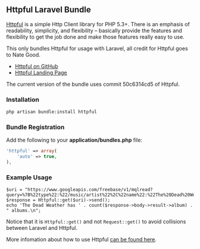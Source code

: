 ## Httpful Laravel Bundle

[Httpful](http://phphttpclient.com) is a simple Http Client library for PHP 5.3+.  There is an emphasis of readability, simplicity, and flexibility – basically provide the features and flexibility to get the job done and make those features really easy to use.

This only bundles Httpful for usage with Laravel, all credit for Httpful goes to Nate Good. 

- [Httpful on GitHub](http://github.com/nategood/httpful)
- [Httpful Landing Page](http://phphttpclient.com)

The current version of the bundle uses commit 50c6314cd5 of Httpful.

### Installation

```bash
php artisan bundle:install httpful
```

### Bundle Registration

Add the following to your **application/bundles.php** file:

```php
'httpful' => array(
	'auto' => true,
),
```

### Example Usage

```
$uri = "https://www.googleapis.com/freebase/v1/mqlread?query=%7B%22type%22:%22/music/artist%22%2C%22name%22:%22The%20Dead%20Weather%22%2C%22album%22:%5B%5D%7D";
$response = Httpful::get($uri)->send();
echo 'The Dead Weather has ' . count($response->body->result->album) . " albums.\n";

```

Notice that it is ``Httpful::get()`` and not ``Request::get()`` to avoid collisions between Laravel and Httpful.

More infomation about how to use Httpful [can be found here](http://phphttpclient.com).